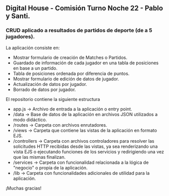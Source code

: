 ## Digital House - Comisión Turno Noche 22 - Pablo y Santi. 
### CRUD aplicado a resultados de partidos de deporte (de a 5 jugadores).  

La aplicación consiste en:

- Mostrar formulario de creación de Matches o Partidos. 
- Guardado de información de cada jugador en una tabla de posiciones en base a un partido. 
- Tabla de posiciones ordenada por diferencia de puntos. 
- Mostrar formulario de edición de datos de jugador. 
- Actualización de datos por jugador. 
- Borrado de datos por jugador.

El repositorio contiene la siguiente estructura

- app.js -> Archivo de entrada a la aplicación o entry point. 
- /data -> Base de datos de la aplicación en archivos JSON utilizados a modo didáctico. 
- /routes -> Carpeta con archivos enrutadores. 
- /views -> Carpeta que contiene las vistas de la aplicación en formato EJS. 
- /controllers -> Carpeta con archivos controladores para resolver las solicitudes HTTP recibidas desde las vistas, ya sea renderizando una vista EJS o ejecutando funciones de los servicios y redirigiendo una vez que las mismas finalizan. 
- /services -> Carpeta con funcionalidad relacionada a la lógica de "negocio" o propia de la aplicación.  
- /lib -> Carpeta con funcionalidades adicionales de utilidad para la aplicación. 

¡Muchas gracias! 